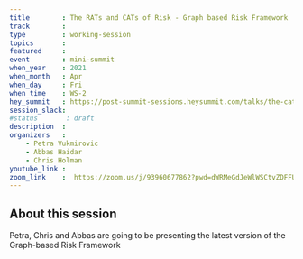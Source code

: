 ```yaml
---
title        : The RATs and CATs of Risk - Graph based Risk Framework
track        :
type         : working-session
topics       :
featured     :
event        : mini-summit
when_year    : 2021
when_month   : Apr
when_day     : Fri
when_time    : WS-2
hey_summit   : https://post-summit-sessions.heysummit.com/talks/the-cats-and-rats-of-risk-graph-based-risk-framework/
session_slack:
#status       : draft
description  :
organizers   :
    - Petra Vukmirovic
    - Abbas Haidar
    - Chris Holman
youtube_link :
zoom_link    :  https://zoom.us/j/93960677862?pwd=dWRMeGdJeWlWSCtvZDFFU043a2ZPUT09
---
```


## About this session

Petra, Chris and Abbas are going to be presenting the latest version of the Graph-based Risk Framework
